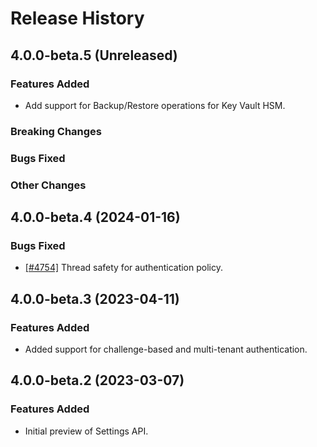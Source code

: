 # Release History

## 4.0.0-beta.5 (Unreleased)

### Features Added

- Add support for Backup/Restore operations for Key Vault HSM.

### Breaking Changes

### Bugs Fixed

### Other Changes

## 4.0.0-beta.4 (2024-01-16)

### Bugs Fixed

- [[#4754]](https://github.com/Azure/azure-sdk-for-cpp/issues/4754) Thread safety for authentication policy.

## 4.0.0-beta.3 (2023-04-11)

### Features Added

- Added support for challenge-based and multi-tenant authentication.

## 4.0.0-beta.2 (2023-03-07)

### Features Added

- Initial preview of Settings API.
